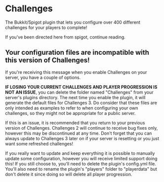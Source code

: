 # Challenges

The Bukkit/Spigot plugin that lets you configure over 400 different challenges for your players to complete!

If you've been directed here from spigot, continue reading.

## Your configuration files are incompatible with this version of Challenges!

If you're receiving this message when you enable Challenges on your server, you have a couple of options. 

**IF LOSING YOUR CURRENT CHALLENGES AND PLAYER PROGRESSION IS NOT AN ISSUE**, you can delete the folder named "Challenges" from your server's plugins directory. The next time you enable the plugin, it will generate the default files for Challenges 3. Do consider that these files are only intended as examples to refer to when configuring your own challenges, so they might not be appropriate for a public server.

If this is an issue, it is recommended that you return to your previous version of Challenges. Challenges 2 will continue to receive bug fixes only, however this may be discontinued at any time. Don't forget that you can always update to Challenges 3 later on if your server is resetting or you just want some refreshed challenges!

If you really want to update and keep everything it is possible to manually update some configuration, however you will receive limited support doing this! If you still choose to, you'll need to delete the plugin's config.yml file. You'll also need to rename the plugin's "players" folder to "playerdata" but don't delete it since doing so will delete all player progression.
